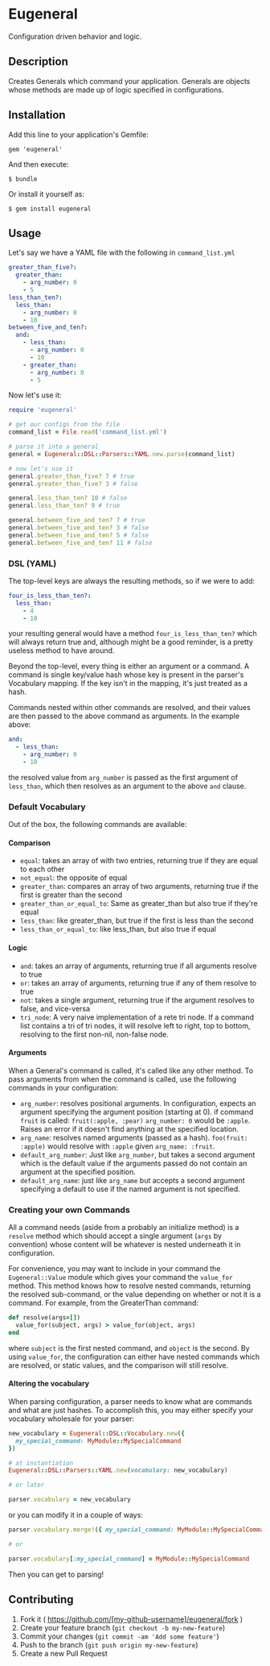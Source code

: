 # Eugeneral

Configuration driven behavior and logic.

## Description

Creates Generals which command your application. Generals are objects whose methods are made up of logic specified in configurations.


## Installation

Add this line to your application's Gemfile:

    gem 'eugeneral'

And then execute:

    $ bundle

Or install it yourself as:

    $ gem install eugeneral

## Usage

Let's say we have a YAML file with the following in ```command_list.yml```

```YAML
greater_than_five?:
  greater_than:
    - arg_number: 0
    - 5
less_than_ten?:
  less_than:
    - arg_number: 0
    - 10
between_five_and_ten?:
  and:
    - less_than:
      - arg_number: 0
      - 10
    - greater_than:
      - arg_number: 0
      - 5
```

Now let's use it:

```ruby
require 'eugeneral'

# get our configs from the file
command_list = File.read('command_list.yml')

# parse it into a general
general = Eugeneral::DSL::Parsers::YAML.new.parse(command_list)

# now let's use it
general.greater_than_five? 7 # true
general.greater_than_five? 3 # false

general.less_than_ten? 10 # false
general.less_than_ten? 9 # true

general.between_five_and_ten? 7 # true
general.between_five_and_ten? 3 # false
general.between_five_and_ten? 5 # false
general.between_five_and_ten? 11 # false
```

### DSL (YAML)

The top-level keys are always the resulting methods, so if we were to add:

```YAML
four_is_less_than_ten?:
  less_than:
    - 4
    - 10
```

your resulting general would have a method ```four_is_less_than_ten?``` which will always return true and, although might be a good reminder, is a pretty useless method to have around.

Beyond the top-level, every thing is either an argument or a command. A command is single key/value hash whose key is present in the parser's Vocabulary mapping. If the key isn't in the mapping, it's just treated as a hash.

Commands nested within other commands are resolved, and their values are then passed to the above command as arguments. In the example above:

```YAML
and:
  - less_than:
    - arg_number: 0
    - 10
```
the resolved value from ```arg_number``` is passed as the first argument of ```less_than```, which then resolves as an argument to the above ```and``` clause.

### Default Vocabulary

Out of the box, the following commands are available:

#### Comparison
* ```equal```: takes an array of with two entries, returning true if they are equal to each other
* ```not_equal```: the opposite of equal
* ```greater_than```: compares an array of two arguments, returning true if the first is greater than the second
* ```greater_than_or_equal_to```: Same as greater_than but also true if they're equal
* ```less_than```: like greater_than, but true if the first is less than the second
* ```less_than_or_equal_to```: like less_than, but also true if equal

#### Logic
* ```and```: takes an array of arguments, returning true if all arguments resolve to true
* ```or```: takes an array of arguments, returning true if any of them resolve to true
* ```not```: takes a single argument, returning true if the argument resolves to false, and vice-versa
* ```tri_node```: A very naive implementation of a rete tri node. If a command list contains a tri of tri nodes, it will resolve left to right, top to bottom, resolving to the first non-nil, non-false node.

#### Arguments
When a General's command is called, it's called like any other method. To pass arguments from when the command is called, use the following commands in your configuration:
* ```arg_number```: resolves positional arguments. In configuration, expects an argument specifying the argument position (starting at 0). if command ```fruit``` is called: ```fruit(:apple, :pear)``` ```arg_number: 0``` would be ```:apple```. Raises an error if it doesn't find anything at the specified location.
* ```arg_name```: resolves named arguments (passed as a hash). ```foo(fruit: :apple)``` would resolve with ```:apple``` given ```arg_name: :fruit```.
* ```default_arg_number```: Just like ```arg_number```, but takes a second argument which is the default value if the arguments passed do not contain an argument at the specified position.
* ```default_arg_name```: just like ```arg_name``` but accepts a second argument specifying a default to use if the named argument is not specified.

### Creating your own Commands
All a command needs (aside from a probably an initialize method) is a ```resolve``` method which should accept a single argument (```args``` by convention) whose content will be whatever is nested underneath it in configuration.

For convenience, you may want to include in your command the ```Eugeneral::Value``` module which gives your command the ```value_for``` method. This method knows how to resolve nested commands, returning the resolved sub-command, or the value depending on whether or not it is a command. For example, from the GreaterThan command:
```ruby
def resolve(args=[])
  value_for(subject, args) > value_for(object, args)
end
```
where ```subject``` is the first nested command, and ```object``` is the second. By using ```value_for```, the configuration can either have nested commands which are resolved, or static values, and the comparison will still resolve.

#### Altering the vocabulary
When parsing configuration, a parser needs to know what are commands and what are just hashes. To accomplish this, you may either specify your vocabulary wholesale for your parser:

```ruby
new_vocabulary = Eugeneral::DSL::Vocabulary.new({
  my_special_command: MyModule::MySpecialCommand
})

# at instantiation
Eugeneral::DSL::Parsers::YAML.new(vocabulary: new_vocabulary)

# or later

parser.vocabulary = new_vocabulary
```

or you can modify it in a couple of ways:

```ruby
parser.vocabulary.merge!({ my_special_command: MyModule::MySpecialCommand })

# or

parser.vocabulary[:my_special_command] = MyModule::MySpecialCommand
```

Then you can get to parsing!

## Contributing

1. Fork it ( https://github.com/[my-github-username]/eugeneral/fork )
2. Create your feature branch (`git checkout -b my-new-feature`)
3. Commit your changes (`git commit -am 'Add some feature'`)
4. Push to the branch (`git push origin my-new-feature`)
5. Create a new Pull Request
